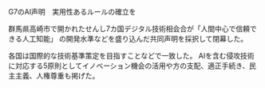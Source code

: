 G7のAI声明　実用性あるルールの確立を

群馬県高崎市で開かれたせんし7カ国デジタル技術相会合が「人間中心で信頼できる人工知能」
の開発水準などを盛り込んだ共同声明を採択して閉幕した。

各国は国際的な技術基準策定を目指すことなどで一致した。
AIを含む侵攻技術に対応する5原則としてイノベーション機会の活用や方の支配、適正手続き、民主主義、人権尊重も掲げた。

